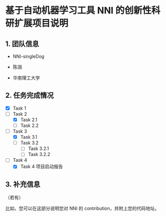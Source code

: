# 基于自动机器学习工具 NNI 的创新性科研扩展项目说明

## 1. 团队信息

+ NNI-singleDog

+ 陈涵

+ 华南理工大学


## 2. 任务完成情况

- [x] Task 1
- [ ] Task 2
  - [x] Task 2.1
  - [ ] Task 2.2
- [ ] Task 3
  - [x] Task 3.1
  - [ ] Task 3.2
    - [ ] Task 3.2.1
    - [ ] Task 3.2.2
- [ ] Task 4
  - [x] Task 4 项目启动报告

## 3. 补充信息

（若有）

比如，您可以在这部分说明您对 NNI 的 contribution，并附上您的代码地址。
